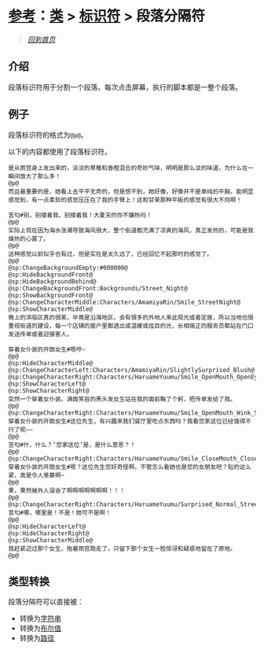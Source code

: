 # [参考](../../references.md)：[类](../../class.md) > [标识符](../mark.md) > 段落分隔符

> [*回到首页*](https://github.com/Flowtopia-Studio/FlowtopiaScript-Documentation)

## 介绍
段落标识符用于分割一个段落。每次点击屏幕，执行的脚本都是一整个段落。

## 例子
段落标识符的格式为`@p@`。

以下的内容都使用了段落标识符。
```
是从雨宫身上发出来的，淡淡的草莓和香橙混合的奇妙气味，明明是那么淡的味道，为什么在一瞬间放大了那么多！
@p@
而且最重要的是，她看上去平平无奇的，但是想不到，她好像，好像并不是单纯的平胸，能明显感觉到，有一点柔软的感觉压压在了我的手臂上！这和甘茉那种平板的感觉有很大不同啊！
```
```
苦匂#别，别搂着我，别搂着我！大夏天的你不嫌热吗！
@p@
实际上现在因为海水涨潮导致海风很大，整个街道都充满了凉爽的海风，真正发热的，可能是我燥热的心罢了。
@p@
这种感觉以前似乎也有过，但是实在是太久远了，已经回忆不起那时的感觉了。
@p@
@sp:ChangeBackgroundEmpty:#000000@
@sp:HideBackgroundFront@
@sp:HideBackgroundBehind@
@sp:ChangeBackgroundFront:Backgrounds/Street_Night@
@sp:ShowBackgroundFront@
@sp:ChangeCharacterMiddle:Characters/AmamiyaRin/Smile_StreetNight@
@sp:ShowCharacterMiddle@
晚上的滨临区真的很美，毕竟是沿海地区，会有很多的外地人来此观光或者定居，所以当地也很重视街道的建设，每一个店铺的窗户里都透出或温暖或炫目的光，长相端正的服务员都站在门口发送传单或者迎接客人。
```
```
穿着女仆装的开朗女生#嗯哼~
@p@
@sp:HideCharacterMiddle@
@sp:ChangeCharacterLeft:Characters/AmamiyaRin/SlightlySurprised_Blush@
@sp:ChangeCharacterRight:Characters/HaruameYuumu/Smile_OpenMouth_OpenEyes_StreetNight_Maid@
@sp:ShowCharacterLeft@
@sp:ShowCharacterRight@
突然一个穿着女仆装。满面笑容的黑头发女生站在我的面前鞠了个躬，把传单发给了我。
@p@
@sp:ChangeCharacterRight:Characters/HaruameYuumu/Smile_OpenMouth_Wink_StreetNight_Maid@
穿着女仆装的开朗女生#这位先生，有兴趣来我们餐厅里吃点东西吗？我看您家这位已经饿得不行了呢——
@p@
苦匂#什，什么？‘您家这位’是，是什么意思？！
@p@
@sp:ChangeCharacterRight:Characters/HaruameYuumu/Smile_CloseMouth_CloseEyes_StreetNight_Maid@
穿着女仆装的开朗女生#嗯？这位先生您好奇怪啊，不管怎么看她也是您的女朋友吧？贴的这么紧，真是令人羡慕啊~
@p@
果，果然被外人误会了啊啊啊啊啊啊啊！！！
@p@
@sp:ChangeCharacterRight:Characters/HaruameYuumu/Surprised_Normal_StreetNight_Maid@
苦匂#哪，哪里是！不是！她可不是啊！
@p@
@sp:HideCharacterLeft@
@sp:HideCharacterRight@
@sp:ShowCharacterMiddle@
我赶紧迈过那个女生，拖着雨宫跑走了，只留下那个女生一脸惊讶和疑惑地留在了原地。
@p@
```

## 类型转换
段落分隔符可以直接被：
 - 转换为[字符串](string.md)
 - 转换为[布尔值](bool.md)
 - 转换为[路径](path.md)
